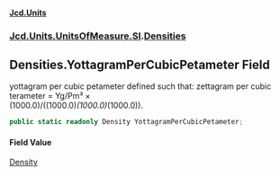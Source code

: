 #### [Jcd.Units](index.md 'index')
### [Jcd.Units.UnitsOfMeasure.SI](Jcd.Units.UnitsOfMeasure.SI.md 'Jcd.Units.UnitsOfMeasure.SI').[Densities](Densities.md 'Jcd.Units.UnitsOfMeasure.SI.Densities')

## Densities.YottagramPerCubicPetameter Field

yottagram per cubic petameter defined such that: zettagram per cubic terameter = Yg/Pm³ ×  
(1000.0)/((1000.0)*(1000.0)*(1000.0)).

```csharp
public static readonly Density YottagramPerCubicPetameter;
```

#### Field Value
[Density](Density.md 'Jcd.Units.UnitTypes.Density')